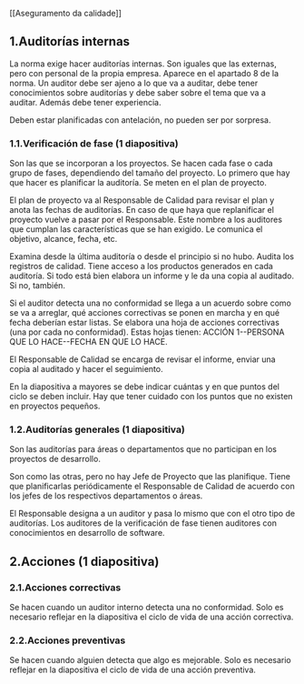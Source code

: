 [[Aseguramento da calidade]]

## 1.Auditorías internas
La norma exige hacer auditorías internas. Son iguales que las externas, pero con personal de la propia empresa. Aparece en el apartado 8 de la norma. Un auditor debe ser ajeno a lo que va a auditar, debe tener conocimientos sobre auditorías y debe saber sobre el tema que va a auditar. Además debe tener experiencia. 

Deben estar planificadas con antelación, no pueden ser por sorpresa.

### 1.1.Verificación de fase (1 diapositiva)
Son las que se incorporan a los proyectos. Se hacen cada fase o cada grupo de fases, dependiendo del tamaño del proyecto. Lo primero que hay que hacer es planificar la auditoría. Se meten en el plan de proyecto. 

El plan de proyecto va al Responsable de Calidad para revisar el plan y anota las fechas de auditorías. En caso de que haya que replanificar el proyecto vuelve a pasar por el Responsable. Este nombre a los auditores que cumplan las características que se han exigido. Le comunica el objetivo, alcance, fecha, etc.

Examina desde la última auditoría o desde el principio si no hubo. Audita los registros de calidad. Tiene acceso a los productos generados en cada auditoría. Si todo está bien elabora un informe y le da una copia al auditado. Si no, también.

Si el auditor detecta una no conformidad se llega a un acuerdo sobre como se va a arreglar, qué acciones correctivas se ponen en marcha y en qué fecha deberían estar listas. Se elabora una hoja de acciones correctivas (una por cada no conformidad). Estas hojas tienen: ACCIÓN 1--PERSONA QUE LO HACE--FECHA EN QUE LO HACE.

El Responsable de Calidad se encarga de revisar el informe, enviar una copia al auditado y hacer el seguimiento.

En la diapositiva a mayores se debe indicar cuántas y en que puntos del ciclo se deben incluir. Hay que tener cuidado con los puntos que no existen en proyectos pequeños.

### 1.2.Auditorías generales (1 diapositiva)
Son las auditorías para áreas o departamentos que no participan en los proyectos de desarrollo.

Son como las otras, pero no hay Jefe de Proyecto que las planifique. Tiene que planificarlas periódicamente el Responsable de Calidad de acuerdo con los jefes de los respectivos departamentos o áreas.

El Responsable designa a un auditor y pasa lo mismo que con el otro tipo de auditorías. Los auditores de la verificación de fase tienen auditores con conocimientos en desarrollo de software.

## 2.Acciones (1 diapositiva)
### 2.1.Acciones correctivas
Se hacen cuando un auditor interno detecta una no conformidad. Solo es necesario reflejar en la diapositiva el ciclo de vida de una acción correctiva.

### 2.2.Acciones preventivas
Se hacen cuando alguien detecta que algo es mejorable. Solo es necesario reflejar en la diapositiva el ciclo de vida de una acción preventiva.